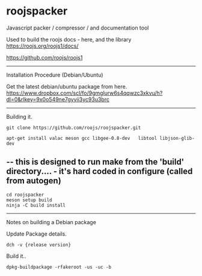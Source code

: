# roojspacker
Javascript packer / compressor / and documentation tool

Used to build the roojs docs - here, and the library
https://roojs.org/roojs1/docs/

https://github.com/roojs/roojs1

---
Installation Procedure (Debian/Ubuntu)

Get the latest debian/ubuntu package from here.
https://www.dropbox.com/scl/fo/9gmglurw6s4qqwzc3xkvu/h?dl=0&rlkey=9x0o549ne7gyvii3yc93u3brc

---

Building it.
    
    git clone https://github.com/roojs/roojspacker.git

    apt-get install valac meson gcc libgee-0.8-dev   libtool libjson-glib-dev


## -- this is designed to run make from the 'build' directory.... - it's hard coded in configure (called from autogen)

    cd roojspacker
    meson setup build
    ninja -C build install
 

---

Notes on building a Debian package

Update Package details.
    
    dch -v {release version}

Build it..

    dpkg-buildpackage -rfakeroot -us -uc -b



    



